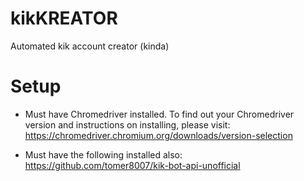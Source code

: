 # kikKREATOR
Automated kik account creator (kinda)

# Setup
- Must have Chromedriver installed. To find out your Chromedriver version and instructions on installing, please visit: https://chromedriver.chromium.org/downloads/version-selection

- Must have the following installed also: https://github.com/tomer8007/kik-bot-api-unofficial
